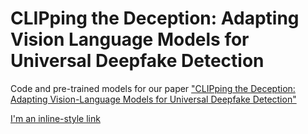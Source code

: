 # CLIPping the Deception: Adapting Vision Language Models for Universal Deepfake Detection
Code and pre-trained models for our paper ["CLIPping the Deception: Adapting Vision-Language Models for Universal Deepfake Detection"]([https://www.google.com](https://arxiv.org/pdf/2402.12927)https://arxiv.org/pdf/2402.12927)


[I'm an inline-style link](https://www.google.com)
